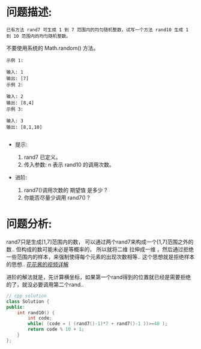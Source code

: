 # 问题描述:
    已有方法 rand7 可生成 1 到 7 范围内的均匀随机整数，试写一个方法 rand10 生成 1 到 10 范围内的均匀随机整数。

不要使用系统的 Math.random() 方法。

    示例 1:

    输入: 1
    输出: [7]
    示例 2:

    输入: 2
    输出: [8,4]
    示例 3:

    输入: 3
    输出: [8,1,10]
     

- 提示:
    1. rand7 已定义。
    2. 传入参数: n 表示 rand10 的调用次数。
 

- 进阶:
    1. rand7()调用次数的 期望值 是多少 ?
    2. 你能否尽量少调用 rand7() ?

# 问题分析:

rand7只是生成[1,7]范围内的数， 可以通过两个rand7来构成一个[1,7]范围之外的数.. 但构成的数可能未必是等概率的， 所以就将二维 拉伸成一维 ，然后通过拒绝一些范围内的样本，来强制使得每个元素的出现次数相等.. 这个思想就是拒绝样本的思想.. 
[花花酱的视频详解](https://www.bilibili.com/video/av33960256?from=search&seid=3658491491418951971)

进阶的解法就是，先计算横坐标，如果第一个rand得到的位置就已经是需要拒绝的了，就没必要调用第二个rand.. 

```cpp
// cpp solution
class Solution {
public:
    int rand10() {
        int code;
        while( (code = ( (rand7()-1)*7 + rand7()-1 ))>=40 );
        return code % 10 + 1; 
    }
};
```